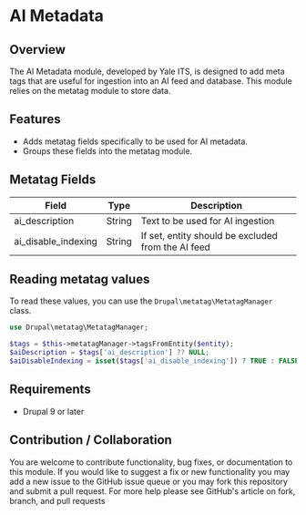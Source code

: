 # AI Metadata

## Overview

The AI Metadata module, developed by Yale ITS, is designed to add meta tags that are useful for ingestion into an AI feed and database. This module relies on the metatag module to store data.

## Features

- Adds metatag fields specifically to be used for AI metadata.
- Groups these fields into the metatag module.

## Metatag Fields

| Field               | Type    | Description                                        |
|---------------------|---------|----------------------------------------------------|
| ai_description      | String  | Text to be used for AI ingestion              |
| ai_disable_indexing | String  | If set, entity should be excluded from the AI feed |

## Reading metatag values

To read these values, you can use the `Drupal\metatag\MetatagManager` class.

```php
use Drupal\metatag\MetatagManager;

$tags = $this->metatagManager->tagsFromEntity($entity);
$aiDescription = $tags['ai_description'] ?? NULL;
$aiDisableIndexing = isset($tags['ai_disable_indexing']) ? TRUE : FALSE;

```

## Requirements

- Drupal 9 or later

## Contribution / Collaboration

You are welcome to contribute functionality, bug fixes, or documentation to this module. If you would like to suggest a fix or new functionality you may add a new issue to the GitHub issue queue or you may fork this repository and submit a pull request. For more help please see GitHub's article on fork, branch, and pull requests
